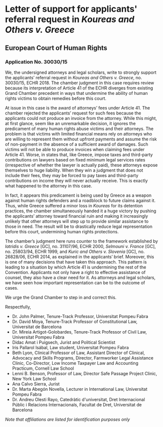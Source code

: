 # Letter of support for applicants' referral request in _Koureas and Others v. Greece_

## European Court of Human Rights
### Application No. 30030/15

We, the undersigned attorneys and legal scholars, write to strongly support the applicants’ referral request in _Koureas and Others v. Greece_, no. 30030/15, ECHR 2018. The chamber judgment in this case requires review because its interpretation of Article 41 of the ECHR diverges from existing Grand Chamber precedent in ways that undermine the ability of human rights victims to obtain remedies before this court. 

At issue in this case is the award of attorneys’ fees under Article 41. The chamber rejected the applicants’ request for such fees because the applicants could not produce an invoice from the attorney. While this might, at first glance, seem like an unremarkable decision, it ignores the predicament of many human rights abuse victims and their attorneys. The problem is that victims with limited financial means rely on attorneys who are willing to represent them without upfront payments and assume the risk of non-payment in the absence of a sufficient award of damages. Such victims will not be able to produce invoices when claiming fees under Article 41. Worse, in states that, like Greece, impose taxes and third-party contributions on lawyers based on fixed minimum legal services rates (irrespective of whether the lawyer is actually paid), these attorneys expose themselves to huge liability. When they win a judgment that does not include their fees, they may be forced to pay taxes and third-party contributions on income they will never actually receive. This is exactly what happened to the attorney in this case.

In fact, it appears this predicament is being used by Greece as a weapon against human rights defenders and a roadblock to future claims against it. Thus, while Greece suffered a minor loss in _Koureas_ for its detention practices, the chamber simultaneously handed it a huge victory by pushing the applicants’ attorney toward financial ruin and making it increasingly unlikely that other attorneys will step up to provide similar assistance to those in need. The result will be to drastically reduce legal representation before this court, undermining human rights protections.

The chamber’s judgment here runs counter to the framework established by _Iatridis v. Greece_ [GC], no. 31107/96, ECHR 2000, _Selmouni v. France_ [GC], no. 25803/94, ECHR 1999, and _Kuric and Others v. Slovenia_ [GC], no. 26828/06, ECHR 2014, as explained in the applicants’ brief. Moreover, this is one of many decisions that have taken this approach. This pattern is leading to a situation by which Article 41 is undermining the rest of the Convention. Applicants not only have a right to effective assistance of counsel, they also have a clear need for it. As attorneys and legal scholars, we have seen how important representation can be to the outcome of cases.

We urge the Grand Chamber to step in and correct this.

Respectfully,

* Dr. John Palmer, Tenure-Track Professor, Universitat Pompeu Fabra
* Dr. David Moya, Tenure-Track Professor of Constitutional Law, Universitat de Barcelona
* Dr. Mireia Artigot-Golobardes, Tenure-Track Professor of Civil Law, Universitat Pompeu Fabra
* Didac Amat i Puigsech, Jurist and Political Scientist
* Iris Pallarol Isábal, Law student, Universitat Pompeu Fabra
* Beth Lyon, Clinical Professor of Law, Assistant Director of Clinical, Advocacy and Skills Programs, Director, Farmworker Legal Assistance Clinic, Co-Director, Low Income Taxpayer Law and Accounting Practicum, Cornell Law School
* Lenni B. Benson, Professor of Law, Director Safe Passage Project Clinic, New York Law School
* Ana Calvo Sierra, Jurist
* Dr. Marta Abegón Novella, Lecturer in International Law, Universitat Pompeu Fabra
* Dr. Andreu Olesti Rayo, Catedràtic d'universitat, Dret Internacional Públic i Relacions Internacionals, Facultat de Dret, Universitat de Barcelona




_Note that affiliations are listed for identification purposes only_



